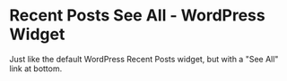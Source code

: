 Recent Posts See All - WordPress Widget
=======================================

Just like the default WordPress Recent Posts widget, but with a "See All" link at bottom.

